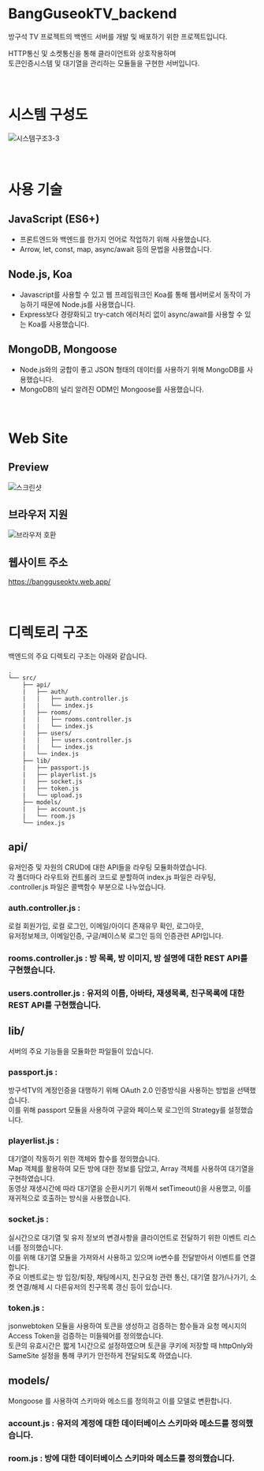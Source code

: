 # BangGuseokTV_backend
방구석 TV 프로젝트의 백엔드 서버를 개발 및 배포하기 위한 프로젝트입니다.

HTTP통신 및 소켓통신을 통해 클라이언트와 상호작용하며  
토큰인증시스템 및 대기열을 관리하는 모듈들을 구현한 서버입니다.  

# <br>시스템 구성도
![시스템구조3-3](https://user-images.githubusercontent.com/37526782/107567727-65a98700-6c29-11eb-981c-08d909078315.png)

# <br>사용 기술
## JavaScript (ES6+)
+ 프론트엔드와 백엔드를 한가지 언어로 작업하기 위해 사용했습니다.
+ Arrow, let, const, map, async/await 등의 문법을 사용했습니다.

## Node.js, Koa
+ Javascript를 사용할 수 있고 웹 프레임워크인 Koa를 통해 웹서버로서 동작이 가능하기 때문에 Node.js를 사용했습니다.  
+ Express보다 경량화되고 try-catch 에러처리 없이 async/await를 사용할 수 있는 Koa를 사용했습니다.

## MongoDB, Mongoose
+ Node.js와의 궁합이 좋고 JSON 형태의 데이터를 사용하기 위해 MongoDB를 사용했습니다.
+ MongoDB의 널리 알려진 ODM인 Mongoose를 사용했습니다.

# <br>Web Site
## Preview
![스크린샷](https://user-images.githubusercontent.com/37526782/101886780-4ec1c680-3bdf-11eb-9b47-23bf29b83ec3.JPG)

## 브라우저 지원
![브라우저 호환](https://user-images.githubusercontent.com/37526782/107678316-94356980-6cde-11eb-9cbb-d9102d698434.PNG)

## 웹사이트 주소
https://bangguseoktv.web.app/

# <br>디렉토리 구조
백엔드의 주요 디렉토리 구조는 아래와 같습니다.

```
.
└── src/
    ├── api/
    |   ├── auth/
    |   |   ├── auth.controller.js
    |   |   └── index.js
    |   ├── rooms/
    |   |   ├── rooms.controller.js
    |   |   └── index.js
    |   ├── users/
    |   |   ├── users.controller.js
    |   |   └── index.js
    |   └── index.js
    ├── lib/
    |   ├── passport.js
    |   ├── playerlist.js
    |   ├── socket.js
    |   ├── token.js
    |   └── upload.js
    ├── models/
    |   ├── account.js
    |   └── room.js
    └── index.js
```

## api/
유저인증 및 자원의 CRUD에 대한 API들을 라우팅 모듈화하였습니다.  
각 폴더마다 라우트와 컨트롤러 코드로 분할하여 index.js 파일은 라우팅, .controller.js 파일은 콜백함수 부분으로 나누었습니다.
### auth.controller.js :  
로컬 회원가입, 로컬 로그인, 이메일/아이디 존재유무 확인, 로그아웃,  
유저정보체크, 이메일인증, 구글/페이스북 로그인 등의 인증관련 API입니다.
### rooms.controller.js : 방 목록, 방 이미지, 방 설명에 대한 REST API를 구현했습니다.
### users.controller.js : 유저의 이름, 아바타, 재생목록, 친구목록에 대한 REST API를 구현했습니다.

## lib/
서버의 주요 기능들을 모듈화한 파일들이 있습니다.
### passport.js :  
방구석TV의 계정인증을 대행하기 위해 OAuth 2.0 인증방식을 사용하는 방법을 선택했습니다.  
이를 위해 passport 모듈을 사용하여 구글와 페이스북 로그인의 Strategy를 설정했습니다.
### playerlist.js :  
대기열이 작동하기 위한 객체와 함수를 정의했습니다.  
Map 객체를 활용하여 모든 방에 대한 정보를 담았고, Array 객체를 사용하여 대기열을 구현하였습니다.  
동영상 재생시간에 따라 대기열을 순환시키기 위해서 setTimeout()을 사용했고, 이를 재귀적으로 호출하는 방식을 사용했습니다.
### socket.js :  
실시간으로 대기열 및 유저 정보의 변경사항을 클라이언트로 전달하기 위한 이벤트 리스너를 정의했습니다.  
이를 위해 대기열 모듈을 가져와서 사용하고 있으며 io변수를 전달받아서 이벤트를 연결합니다.  
주요 이벤트로는 방 입장/퇴장, 채팅메시지, 친구요청 관련 통신, 대기열 참가/나가기, 소켓 연결/해제 시 다른유저의 친구목록 갱신 등이 있습니다.
### token.js :  
jsonwebtoken 모듈을 사용하여 토큰을 생성하고 검증하는 함수들과 요청 메시지의 Access Token을 검증하는 미들웨어를 정의했습니다.  
토큰의 유효시간은 짧게 1시간으로 설정하였으며 토큰을 쿠키에 저장할 때 httpOnly와 SameSite 설정을 통해 쿠키가 안전하게 전달되도록 하였습니다.  

## models/
Mongoose 를 사용하여 스키마와 메소드를 정의하고 이를 모델로 변환합니다.
### account.js : 유저의 계정에 대한 데이터베이스 스키마와 메소드를 정의했습니다.
### room.js : 방에 대한 데이터베이스 스키마와 메소드를 정의했습니다.

